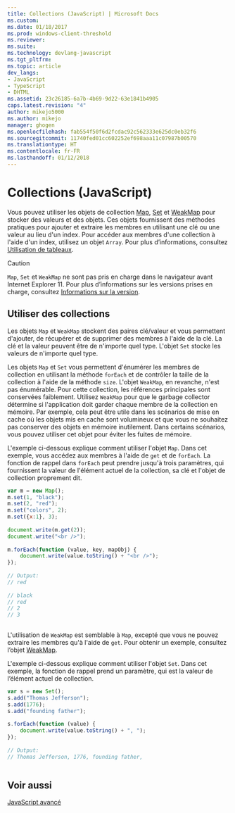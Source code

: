 ```yaml
---
title: Collections (JavaScript) | Microsoft Docs
ms.custom: 
ms.date: 01/18/2017
ms.prod: windows-client-threshold
ms.reviewer: 
ms.suite: 
ms.technology: devlang-javascript
ms.tgt_pltfrm: 
ms.topic: article
dev_langs:
- JavaScript
- TypeScript
- DHTML
ms.assetid: 23c26185-6a7b-4b69-9d22-63e1841b4905
caps.latest.revision: "4"
author: mikejo5000
ms.author: mikejo
manager: ghogen
ms.openlocfilehash: fab554f50f6d2fcdac92c562333e625dc0eb32f6
ms.sourcegitcommit: 11740fed01cc602252ef698aaa11c07987b00570
ms.translationtype: HT
ms.contentlocale: fr-FR
ms.lasthandoff: 01/12/2018
---
```

# <a name="collections-javascript"></a>Collections (JavaScript)
Vous pouvez utiliser les objets de collection [Map](../../javascript/reference/map-object-javascript.md), [Set](../../javascript/reference/set-object-javascript.md) et [WeakMap](../../javascript/reference/weakmap-object-javascript.md) pour stocker des valeurs et des objets. Ces objets fournissent des méthodes pratiques pour ajouter et extraire les membres en utilisant une clé ou une valeur au lieu d'un index. Pour accéder aux membres d'une collection à l'aide d'un index, utilisez un objet `Array`. Pour plus d’informations, consultez [Utilisation de tableaux](../../javascript/advanced/using-arrays-javascript.md).  
  
> [!CAUTION]
>  `Map`, `Set` et `WeakMap` ne sont pas pris en charge dans le navigateur avant Internet Explorer 11. Pour plus d’informations sur les versions prises en charge, consultez [Informations sur la version](../../javascript/reference/javascript-version-information.md).  
  
## <a name="using-collections"></a>Utiliser des collections  
 Les objets `Map` et `WeakMap` stockent des paires clé/valeur et vous permettent d'ajouter, de récupérer et de supprimer des membres à l'aide de la clé. La clé et la valeur peuvent être de n'importe quel type. L'objet `Set` stocke les valeurs de n'importe quel type.  
  
 Les objets `Map` et `Set` vous permettent d'énumérer les membres de collection en utilisant la méthode `forEach` et de contrôler la taille de la collection à l'aide de la méthode `size`. L'objet `WeakMap`, en revanche, n'est pas énumérable. Pour cette collection, les références principales sont conservées faiblement. Utilisez `WeakMap` pour que le garbage collector détermine si l'application doit garder chaque membre de la collection en mémoire. Par exemple, cela peut être utile dans les scénarios de mise en cache où les objets mis en cache sont volumineux et que vous ne souhaitez pas conserver des objets en mémoire inutilement. Dans certains scénarios, vous pouvez utiliser cet objet pour éviter les fuites de mémoire.  
  
 L'exemple ci-dessous explique comment utiliser l'objet `Map`. Dans cet exemple, vous accédez aux membres à l'aide de `get` et de `forEach`. La fonction de rappel dans `forEach` peut prendre jusqu'à trois paramètres, qui fournissent la valeur de l'élément actuel de la collection, sa clé et l'objet de collection proprement dit.  
  
```JavaScript  
var m = new Map();  
m.set(1, "black");  
m.set(2, "red");  
m.set("colors", 2);  
m.set({x:1}, 3);  
  
document.write(m.get(2));  
document.write("<br />");  
  
m.forEach(function (value, key, mapObj) {  
    document.write(value.toString() + "<br />");  
});  
  
// Output:  
// red  
  
// black  
// red  
// 2  
// 3  
  
```  
  
 L'utilisation de `WeakMap` est semblable à `Map`, excepté que vous ne pouvez extraire les membres qu'à l'aide de `get`. Pour obtenir un exemple, consultez l’objet [WeakMap](../../javascript/reference/weakmap-object-javascript.md).  
  
 L'exemple ci-dessous explique comment utiliser l'objet `Set`. Dans cet exemple, la fonction de rappel prend un paramètre, qui est la valeur de l’élément actuel de collection.  
  
```JavaScript  
var s = new Set();  
s.add("Thomas Jefferson");  
s.add(1776);  
s.add("founding father");  
  
s.forEach(function (value) {  
    document.write(value.toString() + ", ");  
});  
  
// Output:  
// Thomas Jefferson, 1776, founding father,  
  
```  
  
## <a name="see-also"></a>Voir aussi  
 [JavaScript avancé](../../javascript/advanced/advanced-javascript.md)